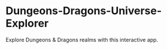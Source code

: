 # Dungeons-Dragons-Universe-Explorer
Explore Dungeons &amp; Dragons realms with this interactive app.
